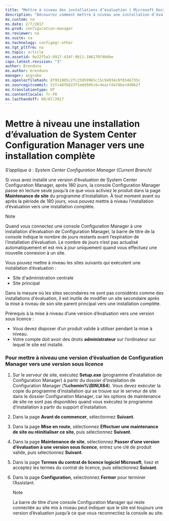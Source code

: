 ```yaml
---
title: "Mettre à niveau des installations d’évaluation | Microsoft Docs"
description: "Découvrez comment mettre à niveau une installation d’évaluation vers une installation complète de System Center Configuration Manager."
ms.custom: na
ms.date: 2/7/2017
ms.prod: configuration-manager
ms.reviewer: na
ms.suite: na
ms.technology: configmgr-other
ms.tgt_pltfrm: na
ms.topic: article
ms.assetid: 9a32f5a3-9917-434f-9811-106170f404be
caps.latest.revision: "3"
author: Brenduns
ms.author: brenduns
manager: angrobe
ms.openlocfilehash: 8f951805c2fc25059965c15c94934c0f8546735c
ms.sourcegitcommit: 51fc48fb023f1e8d995c6c4eacfda7dbec4d0b2f
ms.translationtype: HT
ms.contentlocale: fr-FR
ms.lasthandoff: 08/07/2017
---
```

# <a name="upgrade-an-evaluation-installation-of-system-center-configuration-manager-to-a-full-installation"></a>Mettre à niveau une installation d’évaluation de System Center Configuration Manager vers une installation complète

*S’applique à : System Center Configuration Manager (Current Branch)*

Si vous avez installé une version d’évaluation de System Center Configuration Manager, après 180 jours, la console Configuration Manager passe en lecture seule jusqu’à ce que vous activiez le produit dans la page **Maintenance de site** du programme d’installation. À tout moment avant ou après la période de 180 jours, vous pouvez mettre à niveau l’installation d’évaluation vers une installation complète.  

> [!NOTE]  
>  Quand vous connectez une console Configuration Manager à une installation d’évaluation de Configuration Manager, la barre de titre de la console indique le nombre de jours restants avant l’expiration de l’installation d’évaluation. Le nombre de jours n’est pas actualisé automatiquement et est mis à jour uniquement quand vous effectuez une nouvelle connexion à un site.  

 Vous pouvez mettre à niveau les sites suivants qui exécutent une installation d’évaluation :  

-   Site d'administration centrale  
-   Site principal  

Dans la mesure où les sites secondaires ne sont pas considérés comme des installations d'évaluation, il est inutile de modifier un site secondaire après la mise à niveau de son site parent principal vers une installation complète.  

Prérequis à la mise à niveau d’une version d’évaluation vers une version sous licence :  

-   Vous devez disposer d’un produit valide à utiliser pendant la mise à niveau.  
-   Votre compte doit avoir des droits **administrateur** sur l’ordinateur sur lequel le site est installé.  

### <a name="to-upgrade-an-evaluation-version-of-configuration-manager-to-a-licensed-version"></a>Pour mettre à niveau une version d’évaluation de Configuration Manager vers une version sous licence  

1.  Sur le serveur de site, exécutez **Setup.exe** (programme d’installation de Configuration Manager) à partir du dossier d’installation de Configuration Manager (**%chemin%\BIN\X64**). Vous devez exécuter la copie du programme d’installation qui se trouve sur le serveur de site dans le dossier Configuration Manager, car les options de maintenance de site ne sont pas disponibles quand vous exécutez le programme d’installation à partir du support d’installation.  
2.  Dans la page **Avant de commencer**, sélectionnez **Suivant**.  
3.  Dans la page **Mise en route**, sélectionnez **Effectuer une maintenance de site ou réinitialiser ce site**, puis sélectionnez **Suivant**.  
4.  Dans la page **Maintenance de site**, sélectionnez **Passer d’une version d’évaluation à une version sous licence**, entrez une clé de produit valide, puis sélectionnez **Suivant**.  
5.  Dans la page **Termes du contrat de licence logiciel Microsoft**, lisez et acceptez les termes du contrat de licence, puis sélectionnez **Suivant**.  
6.  Dans la page **Configuration**, sélectionnez **Fermer** pour terminer l’Assistant.  

    > [!NOTE]  
    >  La barre de titre d’une console Configuration Manager qui reste connectée au site mis à niveau peut indiquer que le site est toujours une version d’évaluation jusqu’à ce que vous reconnectiez la console au site.  

